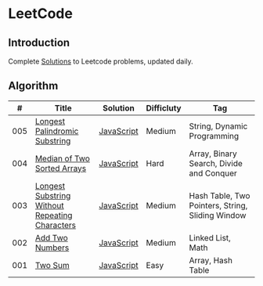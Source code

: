 # LeetCode

## Introduction

Complete [Solutions](/Solution) to Leetcode problems, updated daily.

## Algorithm
| # | Title | Solution | Difficluty | Tag |
| - | ----- | -------- | ---------- | --- |
|005|[Longest Palindromic Substring](https://leetcode.com/problems/longest-palindromic-substring/)| [JavaScript](./Solution/005%20Longest%20Palindromic%20Substring)|Medium|String, Dynamic Programming|
|004|[Median of Two Sorted Arrays](https://leetcode.com/problems/median-of-two-sorted-arrays/)| [JavaScript](./Solution/004%20Median%20of%20Two%20Sorted%20Arrays)|Hard|Array, Binary Search, Divide and Conquer|
|003|[Longest Substring Without Repeating Characters](https://leetcode.com/problems/longest-substring-without-repeating-characters/)| [JavaScript](./Solution/003%20Longest%20Substring%20Without%20Repeating%20Characters)|Medium|Hash Table, Two Pointers, String, Sliding Window|
|002|[Add Two Numbers](https://leetcode.com/problems/add-two-numbers/)| [JavaScript](./Solution/002%20Add%20Two%20Numbers)|Medium|Linked List, Math|
|001|[Two Sum](https://leetcode.com/problems/two-sum/)| [JavaScript](./Solution/001%20Two%20Sum)|Easy|Array, Hash Table|
